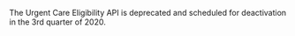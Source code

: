 The Urgent Care Eligibility API is deprecated and scheduled for deactivation in the 3rd quarter of 2020.
